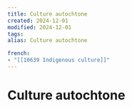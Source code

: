 ```yaml
---
title: Culture autochtone
created: 2024-12-01
modified: 2024-12-01
tags: 
alias: Culture autochtone

french:
- "[[10639 Indigenous culture]]"
---
```

# Culture autochtone

